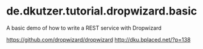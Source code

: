 # de.dkutzer.tutorial.dropwizard.basic
A basic demo of how to write a REST service with Dropwizard

https://github.com/dropwizard/dropwizard
http://dku.bplaced.net/?p=138
